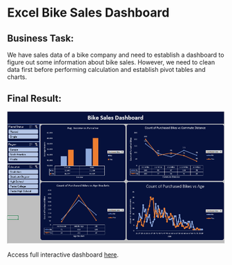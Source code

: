 # Excel Bike Sales Dashboard
## Business Task:
We have sales data of a bike company and need to establish a dashboard to figure out some information about bike sales. However, we need to clean data first before performing calculation and establish pivot tables and charts.
## Final Result:
![](https://github.com/HazemMancy/ExcelBikeSalesDashboard/blob/6a9a0d84de63d9c8a1dc5fab2f3d0dc33cf58876/BikeSales.png)

Access full interactive dashboard [here](https://1drv.ms/x/s!AufGAHMfvBe8gTQBYDZH72a8hssW?e=VFLqhH).
